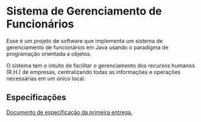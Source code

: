 # Sistema de Gerenciamento de Funcionários

Esse é um projeto de software que implementa um sistema de gerenciamento de funcionários em Java usando o paradigma de programação orientada a objetos.

O sistema tem o intuito de facilitar o gerenciamento dos recursos humanos (R.H.) de empresas, centralizando todas as informações e operações necessárias em um único local.

## Especificações

[Documento de especificação da primeira entrega.](./especificacoes/POO_E1_Joao_Vinicius.pdf)
